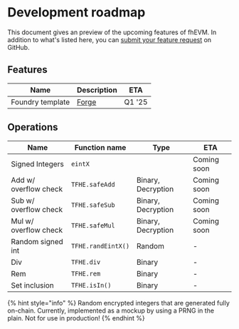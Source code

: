 # Development roadmap

This document gives an preview of the upcoming features of fhEVM. In addition to what's listed here, you can [submit your feature request](https://github.com/zama-ai/fhevm/issues/new?template=feature-request.md) on GitHub.

## Features

| Name             | Description                                               | ETA    |
| ---------------- | --------------------------------------------------------- | ------ |
| Foundry template | [Forge](https://book.getfoundry.sh/reference/forge/forge) | Q1 '25 |

## Operations

| Name                  | Function name      | Type               | ETA         |
| --------------------- | ------------------ | ------------------ | ----------- |
| Signed Integers       | `eintX`            |                    | Coming soon |
| Add w/ overflow check | `TFHE.safeAdd`     | Binary, Decryption | Coming soon |
| Sub w/ overflow check | `TFHE.safeSub`     | Binary, Decryption | Coming soon |
| Mul w/ overflow check | `TFHE.safeMul`     | Binary, Decryption | Coming soon |
| Random signed int     | `TFHE.randEintX()` | Random             | -           |
| Div                   | `TFHE.div`         | Binary             | -           |
| Rem                   | `TFHE.rem`         | Binary             | -           |
| Set inclusion         | `TFHE.isIn()`      | Binary             | -           |

{% hint style="info" %}
Random encrypted integers that are generated fully on-chain. Currently, implemented as a mockup by using a PRNG in the plain. Not for use in production!
{% endhint %}
